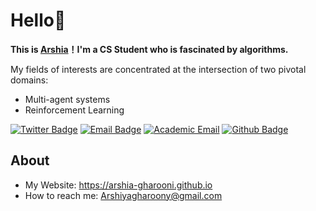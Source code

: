 # Hello👋

**This is [Arshia](https://github.com/arshia-gharooni)！I'm a CS Student who is fascinated by algorithms.**

My fields of interests are concentrated at the intersection of two pivotal domains:
-  Multi-agent systems
-  Reinforcement Learning


[![Twitter Badge](https://img.shields.io/badge/-Twitter-1da1f2?style=flat-square&labelColor=1da1f2&logo=twitter&logoColor=white&link=https://twitter.com/Yaronzz)](https://twitter.com/Arshia_Gharooni)
[![Email Badge](https://img.shields.io/badge/-Email-c14438?style=flat-square&logo=Gmail&logoColor=white)](mailto:arshiyagharoony@gmail.com)
[![Academic Email](https://img.shields.io/badge/Academic%20Email-white?style=flat&logo=maildotru&logoColor=black&link=mailto:a.gharooni@iau.ir)](mailto:a.gharooni@iau.ir)
[![Github Badge](https://img.shields.io/badge/-Github-232323?style=flat-square&logo=Github&logoColor=white&link=https://space.bilibili.com/7708412)](https://github.com/Arshia-Gharooni)



##  About

-  My Website: https://arshia-gharooni.github.io
-  How to reach me: Arshiyagharoony@gmail.com
